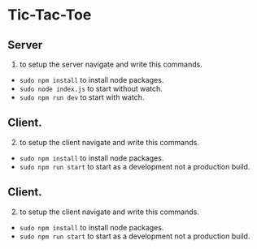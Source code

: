 # Tic-Tac-Toe

## Server

1. to setup the server navigate and write this commands.

- `sudo npm install` to install node packages.
- `sudo node index.js` to start without watch.
- `sudo npm run dev` to start with watch.

## Client.

2. to setup the client navigate and write this commands.

- `sudo npm install` to install node packages.
- `sudo npm run start` to start as a development not a production build.

## Client.

2. to setup the client navigate and write this commands.

- `sudo npm install` to install node packages.
- `sudo npm run start` to start as a development not a production build.
